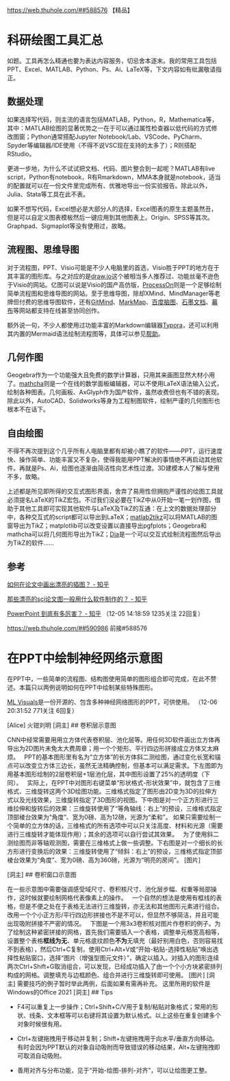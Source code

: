 https://web.thuhole.com/##588576 【精品】
# 科研绘图工具汇总

如题。工具再怎么精通也要为表达内容服务，切忌舍本逐末。我的常用工具包括PPT、Excel、MATLAB、Python、Ps、Ai、LaTeX等，下文内容如有纰漏敬请指正。

## 数据处理

如果选择写代码，则主流的语言包括MATLAB，Python，R，Mathematica等，其中：MATLAB绘图的显著优势之一在于可以通过属性检查器以低代码的方式修改图窗；Python通常搭配Jupyter Notebook/Lab、VSCode、PyCharm、Spyder等编辑器/IDE使用（不得不说VSC现在支持的太多了）；R则搭配RStudio。

更进一步地，为什么不试试把文档、代码、图片整合到一起呢？MATLAB有live script，Python有notebook，R有Rmarkdown，MMA本身就是notebook，适当的配置就可以在一份文件里完成所有、优雅地导出一份实验报告。除此以外，Julia、Stata等工具在此不表。

如果不想写代码，Excel想必是大部分人的选择，Excel图表的原生主题虽然丑，但是可以自定义图表模板然后一键应用到其他图表上。Origin、SPSS等其次。Graphpad、Sigmaplot等没有使用过，故略。

## 流程图、思维导图

对于流程图，PPT、Visio可能是不少人电脑里的首选，Visio胜于PPT的地方在于其丰富的图形库。与之对应的是[draw.io](https://app.diagrams.net/)这个被相当多人推荐过、功能丝毫不逊色于Visio的网站。亿图可以说是Visio的国产高仿版，[ProcessOn](https://www.processon.com/)则是一个足够绘制简单流程图和思维导图的网站。至于思维导图，除却XMind、MindManager等老牌但付费的思维导图软件，还有[GitMind](https://gitmind.cn/)、[MarkMap](https://markmap.js.org/)、[百度脑图](https://naotu.baidu.com/)、[石墨文档](https://shimo.im/)、[幕布](https://mubu.com/)等网站都支持在线甚至协同创作。

额外说一句，不少人都使用过功能丰富的Markdown编辑器[Typora](https://typora.io/)，还可以利用其内置的Mermaid语法绘制流程图等，具体可以参见[帮助](https://support.typora.io/Draw-Diagrams-With-Markdown/)。

## 几何作图

Geogebra作为一个功能强大且免费的数学计算器，只用其来画图显然大材小用了。[mathcha](https://www.mathcha.io/)则是一个在线的数学面板编辑器，可以不使用LaTeX语法输入公式，绘制各种图表。几何画板、AxGlyph作为国产软件，虽然收费但也有不错的表现。除此以外，AutoCAD、Solidworks等身为工程制图软件，绘制严谨的几何图形也根本不在话下。

## 自由绘图

不得不再次提到这个几乎所有人电脑里都有却被小瞧了的软件——PPT，运行速度快、操作简单、功能丰富又不复杂，使得我能用PPT解决的事情绝不再启动其他软件。再就是Ps、Ai，绘图也逐渐由简洁性向艺术性过渡。3D建模本人了解与使用不多，故略。

上述都是所见即所得的交互式图形界面，舍弃了易用性但拥抱严谨性的绘图工具就必须提名LaTeX的TikZ宏包。不过我们没必要在TikZ中从0开始一笔一划作图，借助于其他工具即可实现其他软件与LaTeX及TikZ的互通：在上文的数据处理部分中，各种交互式的script都可以导出到LaTeX；[matlab2tikz](https://github.com/matlab2tikz/matlab2tikz/)可以将MATLAB的图窗导出为TikZ；matplotlib可以改变设置以直接导出pgfplots；Geogebra和mathcha可以将几何图形导出为TikZ；[Dia](http://dia-installer.de/)是一个可以交互式绘制流程图然后导出为TikZ的软件……

## 参考

[如何在论文中画出漂亮的插图？ - 知乎](https://www.zhihu.com/question/21664179/)

[那些漂亮的sci论文图一般用什么软件制作的？ - 知乎]( https://www.zhihu.com/question/27474094/)

[PowerPoint 到底有多厉害？ - 知乎](https://www.zhihu.com/question/27666000/)
（12-05 14:18:59 1235关注 22回复）

https://web.thuhole.com/##590986
前接#588576
# 在PPT中绘制神经网络示意图

在PPT中，一些简单的流程图、结构图使用简单的图形组合即可完成，在此不赘述。本篇只以两例说明如何在PPT中绘制某些特殊图形。

[ML Visuals](https://github.com/dair-ai/ml-visuals)是一份开源的、包含多种神经网络图形的PPT，可供使用。
（12-06 20:31:52 771关注 6回复）

[Alice] 火钳刘明
[洞主] ## 卷积层示意图

CNN中经常需要用用立方体代表卷积层、池化层等。用任何3D软件画出立方体再导出为2D图片未免太大费周章；用一个个矩形、平行四边形拼接成立方体又太麻烦。
&nbsp;
PPT的基本图形里有名为“立方体”的长方体斜二测绘图，通过变化长宽和锚点可以改变立方体三边长，虽然无法精确控制，但基本可以满足需求。下左图即为用基本图形绘制的2层卷积层+1层池化层，其中图形设置了25%的透明度（下同）。
&nbsp;
实际上，在PPT中对图形右键菜单“形状格式-形状效果”中，就包含了三维格式、三维旋转这两个3D绘图功能。三维格式指定了图形由2D变为3D的拉伸方式以及光线效果，三维旋转指定了3D图形的视图。下中图是对一个正方形进行三维拉伸和旋转后的效果：三维旋转使用了“等角轴线：右上”的预设，三维格式指定顶部棱台效果为“角度”、宽为0磅、高为12磅，光源为“柔和”。
如果只需要绘制一个简单的立方体的话，三维格式的所有选项中可以只关注高度、材料和光源（需要进行三维旋转才能体现作用）；其余的选项可以自行尝试其效果。
&nbsp;
为了使用斜二测绘图而非等轴观测图，需要在三维格式上做一些调整。下右图是对一个细长的长方形进行变换后的效果：三维旋转使用了“倾斜：右上”的预设，三维格式指定顶部棱台效果为“角度”、宽为0磅、高为360磅，光源为“明亮的房间”。 [图片]

[洞主] ## 卷积窗口示意图

在一些示意图中需要强调感受域尺寸、卷积核尺寸、池化层步幅、权重等局部操作，这时候就要绘制网格代表像素上的操作。
&nbsp;
一个自然的想法是使用有框线的表格，但是不便之处在于表格无法进行三维旋转，亦无法和其他图形元素进行组合。改用一个个小正方形/平行四边形拼接也不是不可以，但显然不够简洁，并且可能出现吸附拼接不严密的情况。
&nbsp;
下图是一个用3x3卷积核对图片作卷积的例子。为了绘制这种紧密拼接的网格，首先我们需要插入一个表格，调整单元格宽高相等，设置整个表格**框线为无**、单元格底纹颜色**不为**无填充（最好别用白色，否则容易找不到表格），然后Ctrl+C复制，使用Ctrl+Alt+V或“开始-粘贴-选择性粘贴”唤出选择性粘贴窗口，选择“图片（增强型图元文件）”，确定以插入。对插入的图形连续两次Ctrl+Shift+G取消组合，可以发现，已经成功插入了由一个个小方块紧密排列构成的网格。调整填充与边框颜色、组合并进行三维旋转即可使用。 [图片]
[洞主] 需要技巧的例子暂时举此两例，后面如果有需再补充。
这里所用的软件是Windows的Office 2021
[洞主] ## Tips

+ F4可以重复上一步操作；Ctrl+Shift+C/V用于复制/粘贴对象格式；常用的形状、线条、文本框等可以右键将其设置为默认格式。以上这些在重复创建多个对象时候很有用。

+ Ctrl+左键拖拽用于移动并复制；Shift+左键拖拽用于向水平/垂直方向移动。有时会因为PPT默认的对象自动吸附而导致错误的移动结果，Alt+左键拖拽即可取消自动吸附。

+ 善用对齐与分布功能，见于“开始-绘图-排列-对齐”，可以让绘图更工整。
